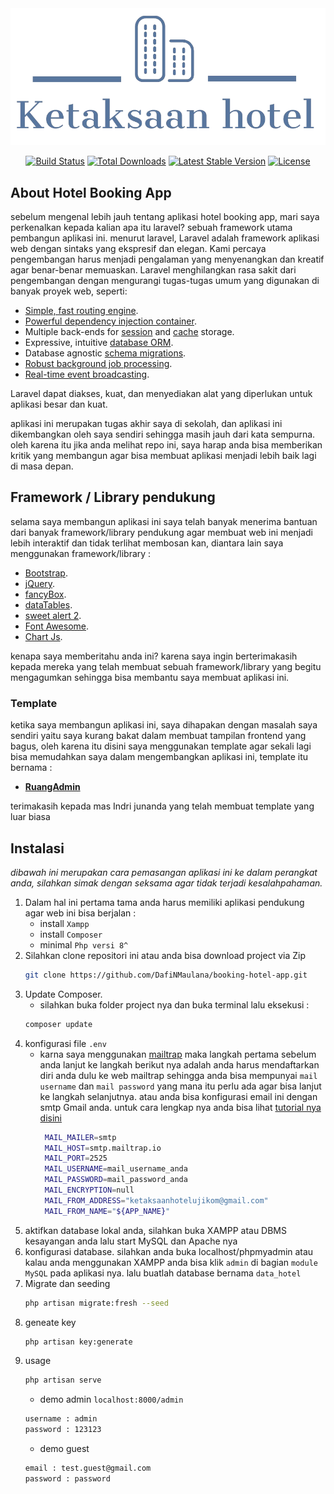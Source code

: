 <!-- <p align="center"><a href="https://laravel.com" target="_blank"><img src="https://raw.githubusercontent.com/laravel/art/master/logo-lockup/5%20SVG/2%20CMYK/1%20Full%20Color/laravel-logolockup-cmyk-red.svg" width="400"></a></p> -->
<img src="https://github.com/DafiNMaulana/booking-hotel-app/blob/main/public/img/ketaksaan-logo/Ketaksaan_hotel-logos_transparent.png" alt="Hotel Booking App Logo" />


<p align="center">
<a href="https://travis-ci.org/laravel/framework"><img src="https://travis-ci.org/laravel/framework.svg" alt="Build Status"></a>
<a href="https://packagist.org/packages/laravel/framework"><img src="https://img.shields.io/packagist/dt/laravel/framework" alt="Total Downloads"></a>
<a href="https://packagist.org/packages/laravel/framework"><img src="https://img.shields.io/packagist/v/laravel/framework" alt="Latest Stable Version"></a>
<a href="https://packagist.org/packages/laravel/framework"><img src="https://img.shields.io/packagist/l/laravel/framework" alt="License"></a>
</p>

## About Hotel Booking App

sebelum mengenal lebih jauh tentang aplikasi hotel booking app, mari saya perkenalkan kepada kalian apa itu laravel? sebuah framework utama pembangun aplikasi ini. menurut laravel, Laravel adalah framework aplikasi web dengan sintaks yang ekspresif dan elegan. Kami percaya pengembangan harus menjadi pengalaman yang menyenangkan dan kreatif agar benar-benar memuaskan. Laravel menghilangkan rasa sakit dari pengembangan dengan mengurangi tugas-tugas umum yang digunakan di banyak proyek web, seperti:

- [Simple, fast routing engine](https://laravel.com/docs/routing).
- [Powerful dependency injection container](https://laravel.com/docs/container).
- Multiple back-ends for [session](https://laravel.com/docs/session) and [cache](https://laravel.com/docs/cache) storage.
- Expressive, intuitive [database ORM](https://laravel.com/docs/eloquent).
- Database agnostic [schema migrations](https://laravel.com/docs/migrations).
- [Robust background job processing](https://laravel.com/docs/queues).
- [Real-time event broadcasting](https://laravel.com/docs/broadcasting).

Laravel dapat diakses, kuat, dan menyediakan alat yang diperlukan untuk aplikasi besar dan kuat.

aplikasi ini merupakan tugas akhir saya di sekolah, dan aplikasi ini dikembangkan oleh saya sendiri sehingga masih jauh dari kata sempurna. oleh karena itu jika anda melihat repo ini, saya harap anda bisa memberikan kritik yang membangun agar bisa membuat aplikasi menjadi lebih baik lagi di masa depan.

## Framework / Library pendukung

selama saya membangun aplikasi ini saya telah banyak menerima bantuan dari banyak framework/library pendukung agar membuat web ini menjadi lebih interaktif dan tidak terlihat membosan kan, diantara lain saya menggunakan framework/library :

- [Bootstrap](getbootstrap.com/docs/5.0/).
- [jQuery](https://jquery.com).
- [fancyBox](https://fancyapps.com/docs/ui/fancybox/).
- [dataTables](https://datatables.net/examples/styling/bootstrap4).
- [sweet alert 2](https://sweetalert2.github.io/).
- [Font Awesome](https://fontawesome.com).
- [Chart Js](https://www.chartjs.org/docs/latest/).

kenapa saya memberitahu anda ini? karena saya ingin berterimakasih kepada mereka yang telah membuat sebuah framework/library yang begitu mengagumkan sehingga bisa membantu saya membuat aplikasi ini.

<!-- Laravel has the most extensive and thorough [documentation](https://laravel.com/docs) and video tutorial library of all modern web application frameworks, making it a breeze to get started with the framework.

If you don't feel like reading, [Laracasts](https://laracasts.com) can help. Laracasts contains over 2000 video tutorials on a range of topics including Laravel, modern PHP, unit testing, and JavaScript. Boost your skills by digging into our comprehensive video library.

## Laravel Sponsors

We would like to extend our thanks to the following sponsors for funding Laravel development. If you are interested in becoming a sponsor, please visit the Laravel [Patreon page](https://patreon.com/taylorotwell).
 -->
### Template

ketika saya membangun aplikasi ini, saya dihapakan dengan masalah saya sendiri yaitu saya kurang bakat dalam membuat tampilan frontend yang bagus, oleh karena itu disini saya menggunakan template agar sekali lagi bisa memudahkan saya dalam mengembangkan aplikasi ini, template itu bernama :

- **[RuangAdmin](https://github.com/indrijunanda/RuangAdmin)**

terimakasih kepada mas Indri junanda yang telah membuat template yang luar biasa

## Instalasi

_dibawah ini merupakan cara pemasangan aplikasi ini ke dalam perangkat anda, silahkan simak dengan seksama agar tidak terjadi kesalahpahaman._

1. Dalam hal ini pertama tama anda harus memiliki aplikasi pendukung agar web ini bisa berjalan :
    - install ``Xampp``
    - install ``Composer``
    - minimal ``Php versi 8^``
3. Silahkan clone repositori ini atau anda bisa download project via Zip
   ```sh
   git clone https://github.com/DafiNMaulana/booking-hotel-app.git
   ```
3. Update Composer.
   - silahkan buka folder project nya dan buka terminal lalu eksekusi :
   ```sh
   composer update
   ```
4. konfigurasi file `.env`
   - karna saya menggunakan [mailtrap](mailtrap.io) maka langkah pertama sebelum anda lanjut ke langkah berikut nya adalah anda harus mendaftarkan diri anda dulu ke web mailtrap sehingga anda bisa mempunyai `mail username` dan `mail password` yang mana itu perlu ada agar bisa lanjut ke langkah selanjutnya. atau anda bisa konfigurasi email ini dengan smtp Gmail anda. untuk cara lengkap nya anda bisa lihat [tutorial nya disini](https://www.niagahoster.co.id/blog/cara-kirim-email-laravel/#1_1_Konfigurasi_Kirim_Email_Laravel_via_Gmail)
       ```sh
        MAIL_MAILER=smtp
        MAIL_HOST=smtp.mailtrap.io
        MAIL_PORT=2525
        MAIL_USERNAME=mail_username_anda
        MAIL_PASSWORD=mail_password_anda
        MAIL_ENCRYPTION=null
        MAIL_FROM_ADDRESS="ketaksaanhotelujikom@gmail.com"
        MAIL_FROM_NAME="${APP_NAME}"
       ```
5. aktifkan database lokal anda, silahkan buka XAMPP atau DBMS kesayangan anda lalu start MySQL dan Apache nya
6. konfigurasi database. silahkan anda buka localhost/phpmyadmin atau kalau anda menggunakan XAMPP anda bisa klik `admin` di bagian `module MySQL` pada aplikasi nya. lalu buatlah database bernama `data_hotel`
7. Migrate dan seeding
     ```sh
     php artisan migrate:fresh --seed
   ```
7. geneate key
     ```sh
     php artisan key:generate
   ```
8. usage
     ```sh
     php artisan serve
   ```
   - demo admin `localhost:8000/admin`
    ```sh
    username : admin
    password : 123123
   ```
   - demo guest
    ```sh
    email : test.guest@gmail.com
    password : password
   ```

<!-- Thank you for considering contributing to the Laravel framework! The contribution guide can be found in the [Laravel documentation](https://laravel.com/docs/contributions). -->

<!-- ## Code of Conduct

In order to ensure that the Laravel community is welcoming to all, please review and abide by the [Code of Conduct](https://laravel.com/docs/contributions#code-of-conduct).

## Security Vulnerabilities

If you discover a security vulnerability within Laravel, please send an e-mail to Taylor Otwell via [taylor@laravel.com](mailto:taylor@laravel.com). All security vulnerabilities will be promptly addressed.

## License

The Laravel framework is open-sourced software licensed under the [MIT license](https://opensource.org/licenses/MIT). -->
